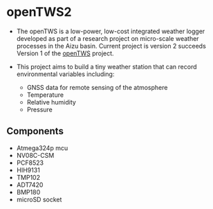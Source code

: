 # openTWS2

* The openTWS is a low-power, low-cost integrated weather logger developed as part of a research project on micro-scale weather processes in the Aizu basin. Current project is version 2 succeeds Version 1 of the [openTWS][] project. 

* This project aims to build a tiny weather station that can record environmental variables including:

	* GNSS data for remote sensing of the atmosphere
	* Temperature
	* Relative humidity
	* Pressure

## Components

* Atmega324p mcu
* NV08C-CSM
* PCF8523
* HIH9131
* TMP102
* ADT7420
* BMP180
* microSD socket

[openTWS]: https://github.com/sajinh/openTWS "GitHub"
